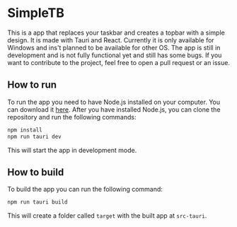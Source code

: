 # SimpleTB
This is a app that replaces your taskbar and creates a topbar with a simple design. It is made with Tauri and React.
Currently it is only available for Windows and ins't planned to be available for other OS.
The app is still in development and is not fully functional yet and still has some bugs.
If you want to contribute to the project, feel free to open a pull request or an issue.

## How to run
To run the app you need to have Node.js installed on your computer. You can download it [here](https://nodejs.org/en/).
After you have installed Node.js, you can clone the repository and run the following commands:
```bash
npm install
npm run tauri dev
```
This will start the app in development mode.

## How to build
To build the app you can run the following command:
```bash
npm run tauri build
```
This will create a folder called `target` with the built app at `src-tauri`.
